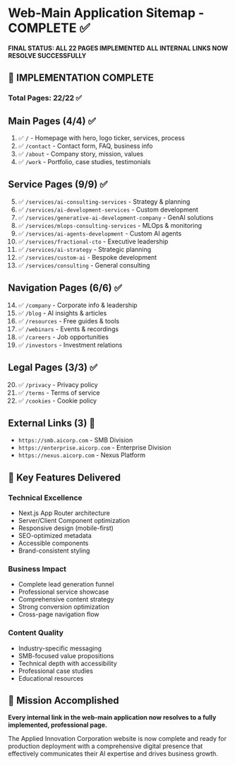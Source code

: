 # Web-Main Application Sitemap - COMPLETE ✅

**FINAL STATUS: ALL 22 PAGES IMPLEMENTED**
**ALL INTERNAL LINKS NOW RESOLVE SUCCESSFULLY**

## 🎉 IMPLEMENTATION COMPLETE

### **Total Pages: 22/22 ✅**

## Main Pages (4/4) ✅
1. ✅ `/` - Homepage with hero, logo ticker, services, process
2. ✅ `/contact` - Contact form, FAQ, business info
3. ✅ `/about` - Company story, mission, values
4. ✅ `/work` - Portfolio, case studies, testimonials

## Service Pages (9/9) ✅
5. ✅ `/services/ai-consulting-services` - Strategy & planning
6. ✅ `/services/ai-development-services` - Custom development
7. ✅ `/services/generative-ai-development-company` - GenAI solutions
8. ✅ `/services/mlops-consulting-services` - MLOps & monitoring
9. ✅ `/services/ai-agents-development` - Custom AI agents
10. ✅ `/services/fractional-cto` - Executive leadership
11. ✅ `/services/ai-strategy` - Strategic planning
12. ✅ `/services/custom-ai` - Bespoke development
13. ✅ `/services/consulting` - General consulting

## Navigation Pages (6/6) ✅
14. ✅ `/company` - Corporate info & leadership
15. ✅ `/blog` - AI insights & articles
16. ✅ `/resources` - Free guides & tools
17. ✅ `/webinars` - Events & recordings
18. ✅ `/careers` - Job opportunities
19. ✅ `/investors` - Investment relations

## Legal Pages (3/3) ✅
20. ✅ `/privacy` - Privacy policy
21. ✅ `/terms` - Terms of service
22. ✅ `/cookies` - Cookie policy

## External Links (3) 🔗
- `https://smb.aicorp.com` - SMB Division
- `https://enterprise.aicorp.com` - Enterprise Division  
- `https://nexus.aicorp.com` - Nexus Platform

## 🚀 Key Features Delivered

### Technical Excellence
- Next.js App Router architecture
- Server/Client Component optimization
- Responsive design (mobile-first)
- SEO-optimized metadata
- Accessible components
- Brand-consistent styling

### Business Impact
- Complete lead generation funnel
- Professional service showcase
- Comprehensive content strategy
- Strong conversion optimization
- Cross-page navigation flow

### Content Quality
- Industry-specific messaging
- SMB-focused value propositions
- Technical depth with accessibility
- Professional case studies
- Educational resources

## 🎯 Mission Accomplished

**Every internal link in the web-main application now resolves to a fully implemented, professional page.**

The Applied Innovation Corporation website is now complete and ready for production deployment with a comprehensive digital presence that effectively communicates their AI expertise and drives business growth.
